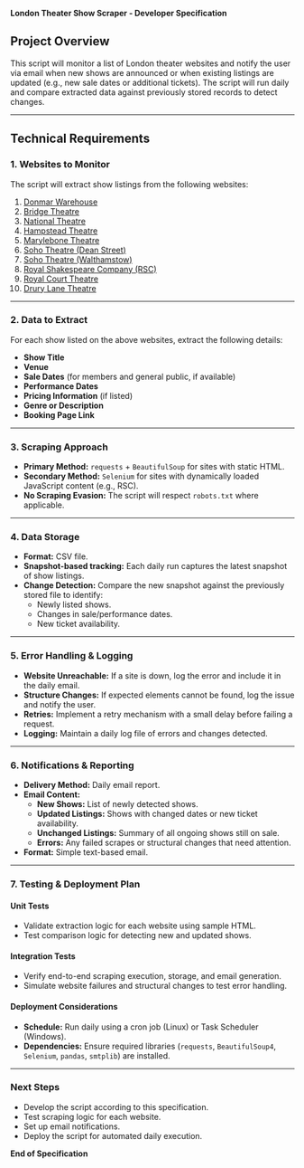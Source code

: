 **London Theater Show Scraper - Developer Specification**

## **Project Overview**
This script will monitor a list of London theater websites and notify the user via email when new shows are announced or when existing listings are updated (e.g., new sale dates or additional tickets). The script will run daily and compare extracted data against previously stored records to detect changes.

---

## **Technical Requirements**

### **1. Websites to Monitor**
The script will extract show listings from the following websites:

1. [Donmar Warehouse](https://www.donmarwarehouse.com/whats-on)
2. [Bridge Theatre](https://bridgetheatre.co.uk/performances/)
3. [National Theatre](https://www.nationaltheatre.org.uk/whats-on/)
4. [Hampstead Theatre](https://www.hampsteadtheatre.com/whats-on/main-stage/)
5. [Marylebone Theatre](https://www.marylebonetheatre.com/#Whats-On)
6. [Soho Theatre (Dean Street)](https://sohotheatre.com/dean-street/)
7. [Soho Theatre (Walthamstow)](https://sohotheatre.com/walthamstow/)
8. [Royal Shakespeare Company (RSC)](https://www.rsc.org.uk/whats-on/in/london/?from=ql)
9. [Royal Court Theatre](https://royalcourttheatre.com/whats-on/)
10. [Drury Lane Theatre](https://drurylanetheatre.com/)

---

### **2. Data to Extract**
For each show listed on the above websites, extract the following details:
- **Show Title**
- **Venue**
- **Sale Dates** (for members and general public, if available)
- **Performance Dates**
- **Pricing Information** (if listed)
- **Genre or Description**
- **Booking Page Link**

---

### **3. Scraping Approach**
- **Primary Method:** `requests` + `BeautifulSoup` for sites with static HTML.
- **Secondary Method:** `Selenium` for sites with dynamically loaded JavaScript content (e.g., RSC).
- **No Scraping Evasion:** The script will respect `robots.txt` where applicable.

---

### **4. Data Storage**
- **Format:** CSV file.
- **Snapshot-based tracking:** Each daily run captures the latest snapshot of show listings.
- **Change Detection:** Compare the new snapshot against the previously stored file to identify:
  - Newly listed shows.
  - Changes in sale/performance dates.
  - New ticket availability.

---

### **5. Error Handling & Logging**
- **Website Unreachable:** If a site is down, log the error and include it in the daily email.
- **Structure Changes:** If expected elements cannot be found, log the issue and notify the user.
- **Retries:** Implement a retry mechanism with a small delay before failing a request.
- **Logging:** Maintain a daily log file of errors and changes detected.

---

### **6. Notifications & Reporting**
- **Delivery Method:** Daily email report.
- **Email Content:**
  - **New Shows:** List of newly detected shows.
  - **Updated Listings:** Shows with changed dates or new ticket availability.
  - **Unchanged Listings:** Summary of all ongoing shows still on sale.
  - **Errors:** Any failed scrapes or structural changes that need attention.
- **Format:** Simple text-based email.

---

### **7. Testing & Deployment Plan**
#### **Unit Tests**
- Validate extraction logic for each website using sample HTML.
- Test comparison logic for detecting new and updated shows.

#### **Integration Tests**
- Verify end-to-end scraping execution, storage, and email generation.
- Simulate website failures and structural changes to test error handling.

#### **Deployment Considerations**
- **Schedule:** Run daily using a cron job (Linux) or Task Scheduler (Windows).
- **Dependencies:** Ensure required libraries (`requests`, `BeautifulSoup4`, `Selenium`, `pandas`, `smtplib`) are installed.

---

### **Next Steps**
- Develop the script according to this specification.
- Test scraping logic for each website.
- Set up email notifications.
- Deploy the script for automated daily execution.

**End of Specification**

